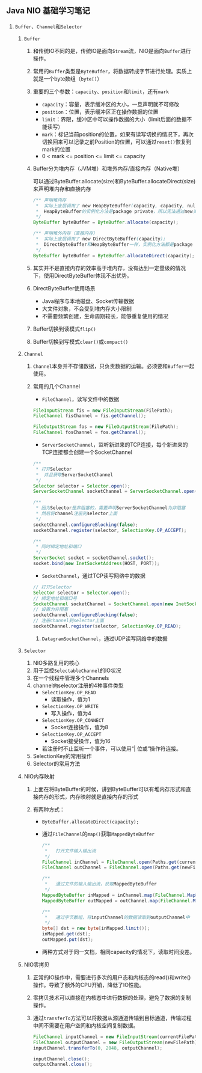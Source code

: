 ## Java NIO 基础学习笔记

1. `Buffer`、`Channel`和`Selector`

   1. `Buffer`

      1. 和传统IO不同的是，传统IO是面向`Stream`流，NIO是面向`Buffer`进行操作。

      2. 常用的`Buffer`类型是`ByteBuffer`，将数据转成字节进行处理。实质上就是一个byte数组（`byte[]`）

      3. 重要的三个参数：`capacity`、`position`和`limit`，还有`mark`

         - `capacity`：容量，表示缓冲区的大小，一旦声明就不可修改
         - `position`：位置，表示缓冲区正在操作数据的位置
         - `limit`：界限，缓冲区中可以操作数据的大小（limit后面的数据不能读写）
         - `mark`：标记当前position的位置，如果有读写切换的情况下，再次切换回来可以记录之前Position的位置，可以通过`reset()`恢复到mark的位置
         - 0 < mark <= position <= limit <= capacity

      4. Buffer分为堆内存（JVM堆）和堆外内存/直接内存（Native堆）

         可以通过ByteBuffer.allocate(size)和ByteBuffer.allocateDirect(size)来声明堆内存和直接内存

         ~~~java
         /** 声明堆内存
          *  实际上底层调用了 new HeapByteBuffer(capacity, capacity, null);
          *  HeapByteBuffer的实例化方法是package private，所以无法通过new关键字的方法实例化HeapByteBuffer对象
          */
         ByteBuffer byteBuffer = ByteBuffer.allocate(capacity);
         
         /** 声明堆外内存（直接内存）
          *  实际上底层调用了 new DirectByteBuffer(capacity);
          *  DirectByteBuffer和HeapByteBuffer一样，实例化方法都是package private，无法通过new关键字实例化DirectByteBuffer对象
          */
         ByteBuffer byteBuffer = ByteBuffer.allocateDirect(capacity);
         ~~~

      5. 其实并不是直接内存的效率高于堆内存，没有达到一定量级的情况下，使用DirectByteBuffer体现不出优势。

      6. DirectByteBuffer使用场景

         - Java程序与本地磁盘、Socket传输数据
         - 大文件对象，不会受到堆内存大小限制
         - 不需要频繁创建，生命周期较长，能够重复使用的情况

      7. Buffer切换到读模式`flip()`

      8. Buffer切换到写模式`clear()`或`compact()`

   2. `Channel`

      1. `Channel`本身并不存储数据，只负责数据的运输。必须要和`Buffer`一起使用。

      2. 常用的几个Channel

         - `FileChannel`，读写文件中的数据

         ~~~java
         FileInputStream fis = new FileInputStream(FilePath);
         FileChannel fisChannel = fis.getChannel();
         
         FileOutputStream fos = new FileOutputStream(FilePath);
         FileChannel fosChannel = fos.getChannel();
         ~~~

         - `ServerSocketChannel`，监听新进来的TCP连接，每个新进来的TCP连接都会创建一个SocketChannel

         ~~~java
         /**
          *	打开Selector
          *  并且获取ServerSocketChannel
          */
         Selector selector = Selector.open();
         ServerSocketChannel socketChannel = ServerSocketChannel.open();
         
         /**
          *	因为Selector是非阻塞的，需要声明ServerSocketChannel为非阻塞
          *	然后将channel注册到selector上面
          */
         socketChannel.configureBlocking(false);
         socketChannel.register(selector, SelectionKey.OP_ACCEPT);
         
         /**
          *	同时绑定地址和端口
          */
         ServerSocket socket = socketChannel.socket();
         socket.bind(new InetSocketAddress(HOST, PORT));
         ~~~

         - `SocketChannel`，通过TCP读写网络中的数据

         ~~~java
         // 打开Selector
         Selector selector = Selector.open();
         // 绑定地址和端口号
         SocketChannel socketChannel = SocketChannel.open(new InetSocketAddress(HOST, PORT));
         // 设置为非阻塞
         socketChannel.configureBlocking(false);
         // 注册channel到selector上面
         socketChannel.register(selector, SelectionKey.OP_READ);
         ~~~

         1. `DatagramSocketChannel`，通过UDP读写网络中的数据

   3. `Selector`

      1. NIO多路复用的核心
      2. 用于监控`SelectableChannel`的IO状况
      3. 在一个线程中管理多个Channels
      4. channel向selector注册的4种事件类型
         - `SelectionKey.OP_READ`
           - 读取操作，值为1
         - `SelectionKey.OP_WRITE`
           - 写入操作，值为4
         - `SelectionKey.OP_CONNECT`
           - Socket连接操作，值为8
         - `SelectionKey.OP_ACCEPT`
           - Socket接受操作，值为16
         - 若注册时不止监听一个事件，可以使用“| 位或”操作符连接。
      5. SelectionKey的常用操作
      6. Selector的常用方法

   4. NIO内存映射

      1. 上面在将ByteBuffer的时候，讲到ByteBuffer可以有堆内存形式和直接内存的形式，内存映射就是直接内存的形式

      2. 有两种方式：

         - `ByteBuffer.allocateDirect(capacity);`

         - 通过`FileChannel`的`map()`获取`MappedByteBuffer`

           ~~~java
           /**
            *	打开文件输入输出流
            */
           FileChannel inChannel = FileChannel.open(Paths.get(currentFilePath), StandardOpenOption.READ);
           FileChannel outChannel = FileChannel.open(Paths.get(newFilePath), StandardOpenOption.WRITE, StandardOpenOption.READ, StandardOpenOption.CREATE);
           
           /**
            *	通过文件的输入输出流，获取MappedByteBuffer
            */
           MappedByteBuffer inMapped = inChannel.map(FileChannel.MapMode.READ_ONLY, 0, 2048);
           MappedByteBuffer outMapped = outChannel.map(FileChannel.MapMode.READ_WRITE, 0, 2048);
           
           /**
            *	通过字节数组，将inputChannel的数据读取到outputChannel中
            */
           byte[] dst = new byte[inMapped.limit()];
           inMapped.get(dst);
           outMapped.put(dst);
           ~~~

         - 两种方式对于同一文档，相同capacity的情况下，读取时间没差。

   5. NIO零拷贝

      1. 正常的IO操作中，需要进行多次的用户态和内核态的read()和write()操作。导致了额外的CPU开销，降低了IO性能。

      2. 零拷贝技术可以直接在内核态中进行数据的处理，避免了数据的复制操作。

      3. 通过`transferTo`方法可以将数据从源通道传输到目标通道，传输过程中间不需要在用户空间和内核空间复制数据。

         ~~~java
         FileChannel inputChannel = new FileInputStream(currentFilePath).getChannel();
         FileChannel outputChannel = new FileOutputStream(newFilePath).getChannel();
         inputChannel.transferTo(0, 2048, outputChannel);
         
         inputChannel.close();
         outputChannel.close();
         ~~~

         

